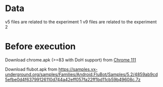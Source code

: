 # Data

v5 files are related to the experiment 1
v9 files are related to the experiment 2

# Before execution

Download chrome.apk (>=83 with DoH support) from [Chrome 111](https://www.apkmirror.com/apk/google-inc/chrome/chrome-111-0-5563-49-release/google-chrome-fast-secure-111-0-5563-49-9-android-apk-download/)

Download flubot.apk from https://samples.vx-underground.org/samples/Families/Android.FluBot/Samples/5.2/4859ab9cd5efbe0d4f63799126110d744a42eff057fa22ff1bd11cb59b49608c.7z
